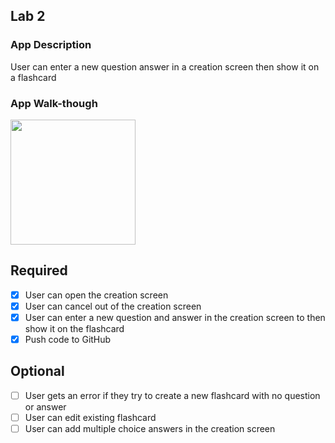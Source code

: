 
## Lab 2

### App Description
 User can enter a new question answer in a creation screen then show it on a flashcard

### App Walk-though

<img src="http://g.recordit.co/Cd8lNnBE8w.gif" width=200><br>


## Required
- [x] User can open the creation screen
- [x] User can cancel out of the creation screen
- [x] User can enter a new question and answer in the creation screen to then show it on the flashcard
- [x] Push code to GitHub
## Optional
- [ ] User gets an error if they try to create a new flashcard with no question or answer
- [ ] User can edit existing flashcard
- [ ] User can add multiple choice answers in the creation screen

